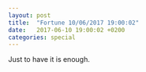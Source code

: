 ```yaml
---
layout: post
title:  "Fortune 10/06/2017 19:00:02"
date:   2017-06-10 19:00:02 +0200
categories: special
---
```


Just to have it is enough.

